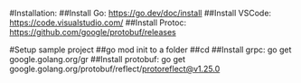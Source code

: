 #Installation: 
##Install Go: https://go.dev/doc/install
##Install VSCode: https://code.visualstudio.com/
##Install Protoc: https://github.com/google/protobuf/releases

#Setup sample project
##go mod init to a folder
##cd <project>
##Install grpc: go get google.golang.org/gr 
##Install protobuf: go get google.golang.org/protobuf/reflect/protoreflect@v1.25.0



